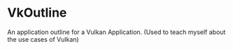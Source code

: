 # VkOutline
An application outline for a Vulkan Application. (Used to teach myself about the use cases of Vulkan)
